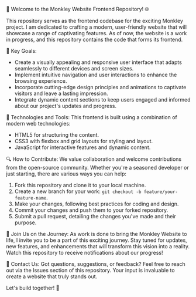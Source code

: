 🚀 Welcome to the Monkley Website Frontend Repository! 🌐

This repository serves as the frontend codebase for the exciting Monkley project. I am dedicated to crafting a modern, user-friendly website that will showcase a range of captivating features. As of now, the website is a work in progress, and this repository contains the code that forms its frontend.

🎯 Key Goals:
- Create a visually appealing and responsive user interface that adapts seamlessly to different devices and screen sizes.
- Implement intuitive navigation and user interactions to enhance the browsing experience.
- Incorporate cutting-edge design principles and animations to captivate visitors and leave a lasting impression.
- Integrate dynamic content sections to keep users engaged and informed about our project's updates and progress.

🔧 Technologies and Tools:
This frontend is built using a combination of modern web technologies:
- HTML5 for structuring the content.
- CSS3 with flexbox and grid layouts for styling and layout.
- JavaScript for interactive features and dynamic content.

🔍 How to Contribute:
We value collaboration and welcome contributions from the open-source community. Whether you're a seasoned developer or just starting, there are various ways you can help:
1. Fork this repository and clone it to your local machine.
2. Create a new branch for your work: `git checkout -b feature/your-feature-name`.
3. Make your changes, following best practices for coding and design.
4. Commit your changes and push them to your forked repository.
5. Submit a pull request, detailing the changes you've made and their purpose.

🎉 Join Us on the Journey:
As work is done to bring the Monkley Website to life, I invite you to be a part of this exciting journey. Stay tuned for updates, new features, and enhancements that will transform this vision into a reality. Watch this repository to receive notifications about our progress!

📧 Contact Us:
Got questions, suggestions, or feedback? Feel free to reach out via the Issues section of this repository. Your input is invaluable to create a website that truly stands out.

Let's build together! 🌟
